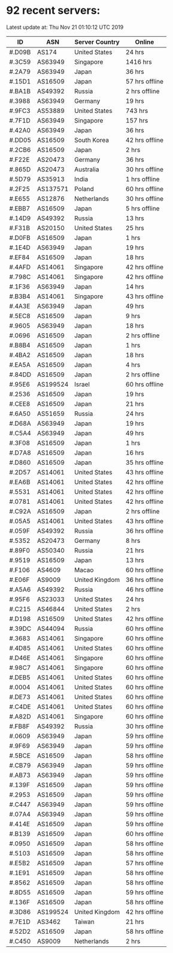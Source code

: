 # 92 recent servers:

Latest update at: Thu Nov 21 01:10:12 UTC 2019

| ID | ASN | Server Country | Online |
| -- | --- | -------------- | ------ |
| #.D09B | AS174 | United States | 24 hrs |
| #.3C59 | AS63949 | Singapore | 1416 hrs |
| #.2A79 | AS63949 | Japan | 36 hrs |
| #.15D1 | AS16509 | Japan | 57 hrs offline |
| #.BA1B | AS49392 | Russia | 2 hrs offline |
| #.3988 | AS63949 | Germany | 19 hrs |
| #.9FC3 | AS53889 | United States | 743 hrs |
| #.7F1D | AS63949 | Singapore | 157 hrs |
| #.42A0 | AS63949 | Japan | 36 hrs |
| #.DD05 | AS16509 | South Korea | 42 hrs offline |
| #.2CB6 | AS16509 | Japan | 2 hrs |
| #.F22E | AS20473 | Germany | 36 hrs |
| #.865D | AS20473 | Australia | 30 hrs offline |
| #.5D79 | AS35913 | India | 1 hrs offline |
| #.2F25 | AS137571 | Poland | 60 hrs offline |
| #.E655 | AS12876 | Netherlands | 30 hrs offline |
| #.EBB7 | AS16509 | Japan | 5 hrs offline |
| #.14D9 | AS49392 | Russia | 13 hrs |
| #.F31B | AS20150 | United States | 25 hrs |
| #.D0FB | AS16509 | Japan | 1 hrs |
| #.1E4D | AS63949 | Japan | 19 hrs |
| #.EF84 | AS16509 | Japan | 18 hrs |
| #.4AFD | AS14061 | Singapore | 42 hrs offline |
| #.798C | AS14061 | Singapore | 42 hrs offline |
| #.1F36 | AS63949 | Japan | 14 hrs |
| #.B3B4 | AS14061 | Singapore | 43 hrs offline |
| #.4A3E | AS63949 | Japan | 49 hrs |
| #.5EC8 | AS16509 | Japan | 9 hrs |
| #.9605 | AS63949 | Japan | 18 hrs |
| #.0696 | AS16509 | Japan | 2 hrs offline |
| #.B8B4 | AS16509 | Japan | 1 hrs |
| #.4BA2 | AS16509 | Japan | 18 hrs |
| #.EA5A | AS16509 | Japan | 4 hrs |
| #.84DD | AS16509 | Japan | 2 hrs offline |
| #.95E6 | AS199524 | Israel | 60 hrs offline |
| #.2536 | AS16509 | Japan | 19 hrs |
| #.CEE8 | AS16509 | Japan | 21 hrs |
| #.6A50 | AS51659 | Russia | 24 hrs |
| #.D68A | AS63949 | Japan | 19 hrs |
| #.C5A4 | AS63949 | Japan | 49 hrs |
| #.3F08 | AS16509 | Japan | 1 hrs |
| #.D7A8 | AS16509 | Japan | 16 hrs |
| #.D860 | AS16509 | Japan | 35 hrs offline |
| #.2D57 | AS14061 | United States | 43 hrs offline |
| #.EA6B | AS14061 | United States | 42 hrs offline |
| #.5531 | AS14061 | United States | 42 hrs offline |
| #.0781 | AS14061 | United States | 42 hrs offline |
| #.C92A | AS16509 | Japan | 2 hrs offline |
| #.05A5 | AS14061 | United States | 43 hrs offline |
| #.059F | AS49392 | Russia | 36 hrs offline |
| #.5352 | AS20473 | Germany | 8 hrs |
| #.89F0 | AS50340 | Russia | 21 hrs |
| #.9519 | AS16509 | Japan | 13 hrs |
| #.F106 | AS4609 | Macao | 60 hrs offline |
| #.E06F | AS9009 | United Kingdom | 36 hrs offline |
| #.A5A6 | AS49392 | Russia | 46 hrs offline |
| #.95F6 | AS23033 | United States | 24 hrs |
| #.C215 | AS46844 | United States | 2 hrs |
| #.D198 | AS16509 | United States | 42 hrs offline |
| #.39DC | AS44094 | Russia | 60 hrs offline |
| #.3683 | AS14061 | Singapore | 60 hrs offline |
| #.4D85 | AS14061 | United States | 60 hrs offline |
| #.D46E | AS14061 | Singapore | 60 hrs offline |
| #.98C7 | AS14061 | Singapore | 60 hrs offline |
| #.DEB5 | AS14061 | United States | 60 hrs offline |
| #.0004 | AS14061 | United States | 60 hrs offline |
| #.DE73 | AS14061 | United States | 60 hrs offline |
| #.C4DE | AS14061 | United States | 60 hrs offline |
| #.A82D | AS14061 | Singapore | 60 hrs offline |
| #.FB8F | AS49392 | Russia | 30 hrs offline |
| #.0609 | AS63949 | Japan | 59 hrs offline |
| #.9F69 | AS63949 | Japan | 59 hrs offline |
| #.5BCE | AS16509 | Japan | 58 hrs offline |
| #.CB79 | AS63949 | Japan | 59 hrs offline |
| #.AB73 | AS63949 | Japan | 59 hrs offline |
| #.139F | AS16509 | Japan | 59 hrs offline |
| #.2953 | AS16509 | Japan | 59 hrs offline |
| #.C447 | AS63949 | Japan | 59 hrs offline |
| #.07A4 | AS63949 | Japan | 59 hrs offline |
| #.414E | AS16509 | Japan | 59 hrs offline |
| #.B139 | AS16509 | Japan | 60 hrs offline |
| #.0950 | AS16509 | Japan | 58 hrs offline |
| #.5103 | AS16509 | Japan | 58 hrs offline |
| #.E5B2 | AS16509 | Japan | 57 hrs offline |
| #.1E91 | AS16509 | Japan | 58 hrs offline |
| #.8562 | AS16509 | Japan | 58 hrs offline |
| #.8D55 | AS16509 | Japan | 59 hrs offline |
| #.136F | AS16509 | Japan | 58 hrs offline |
| #.3D86 | AS199524 | United Kingdom | 42 hrs offline |
| #.7E1D | AS3462 | Taiwan | 21 hrs |
| #.52D2 | AS16509 | Japan | 58 hrs offline |
| #.C450 | AS9009 | Netherlands | 2 hrs |

